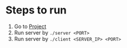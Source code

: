 # Steps to run

1. Go to [Project](./Solutions/Project)
2. Run server by ````./server <PORT>````
3. Run server by ````./client <SERVER_IP> <PORT>````
